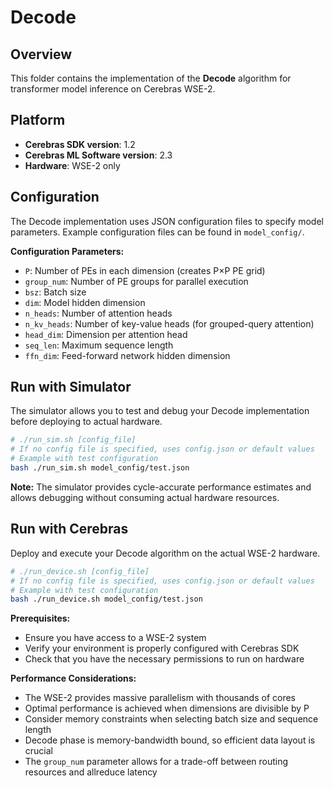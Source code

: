 # Decode

## Overview

This folder contains the implementation of the **Decode** algorithm for transformer model inference on Cerebras WSE-2.

## Platform

- **Cerebras SDK version**: 1.2
- **Cerebras ML Software version**: 2.3
- **Hardware**: WSE-2 only

## Configuration

The Decode implementation uses JSON configuration files to specify model parameters. Example configuration files can be found in `model_config/`.

**Configuration Parameters:**
- `P`: Number of PEs in each dimension (creates P×P PE grid)
- `group_num`: Number of PE groups for parallel execution
- `bsz`: Batch size
- `dim`: Model hidden dimension
- `n_heads`: Number of attention heads
- `n_kv_heads`: Number of key-value heads (for grouped-query attention)
- `head_dim`: Dimension per attention head
- `seq_len`: Maximum sequence length
- `ffn_dim`: Feed-forward network hidden dimension

## Run with Simulator

The simulator allows you to test and debug your Decode implementation before deploying to actual hardware.

```bash
# ./run_sim.sh [config_file]
# If no config file is specified, uses config.json or default values
# Example with test configuration
bash ./run_sim.sh model_config/test.json
```

**Note:** The simulator provides cycle-accurate performance estimates and allows debugging without consuming actual hardware resources.

## Run with Cerebras

Deploy and execute your Decode algorithm on the actual WSE-2 hardware.

```bash
# ./run_device.sh [config_file]
# If no config file is specified, uses config.json or default values
# Example with test configuration
bash ./run_device.sh model_config/test.json
```

**Prerequisites:**
- Ensure you have access to a WSE-2 system
- Verify your environment is properly configured with Cerebras SDK
- Check that you have the necessary permissions to run on hardware

**Performance Considerations:**
- The WSE-2 provides massive parallelism with thousands of cores
- Optimal performance is achieved when dimensions are divisible by P
- Consider memory constraints when selecting batch size and sequence length
- Decode phase is memory-bandwidth bound, so efficient data layout is crucial
- The `group_num` parameter allows for a trade-off between routing resources and allreduce latency
